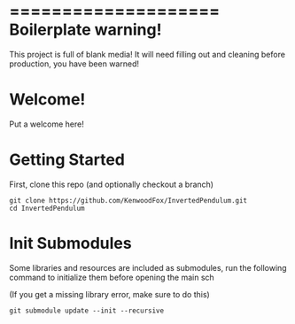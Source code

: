 ====================
Boilerplate warning!
====================

This project is full of blank media! It will need filling out and cleaning before production, you have been warned!

# Welcome!

Put a welcome here!

# Getting Started

First, clone this repo (and optionally checkout a branch)

```shell
git clone https://github.com/KenwoodFox/InvertedPendulum.git
cd InvertedPendulum
```

# Init Submodules

Some libraries and resources are included as submodules, run the following
command to initialize them before opening the main sch

(If you get a missing library error, make sure to do this)

```shell
git submodule update --init --recursive
```
